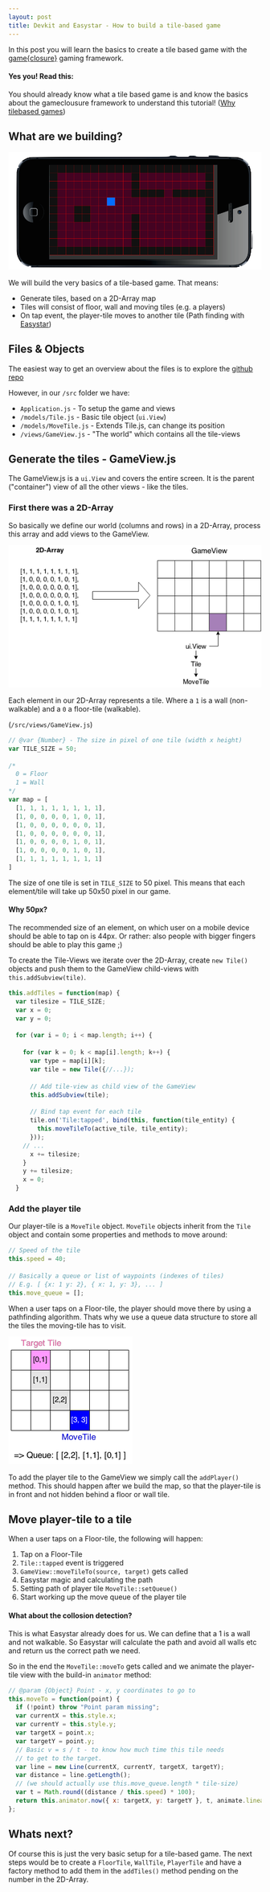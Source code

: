 ```yaml
---
layout: post
title: Devkit and Easystar - How to build a tile-based game
---
```


<div class="message">
In this post you will learn the basics to create a tile based game with the <a href="http://gameclosure.com">game{closure}</a> gaming framework.
</div>

<div class="message message_warning">
<h4>Yes you! Read this:</h4>
You should already know what a tile based game is and know the basics about the gameclousure framework to understand this tutorial! (<a href="http://www.tonypa.pri.ee/tbw/tut00.html" target="_blank">Why tilebased games</a>)
</div>

## What are we building?

<img src="/public/posts/devkit_tilebased_game.png" alt="Devkit a tile based game" class="image_responsive">

We will build the very basics of a tile-based game. That means:

* Generate tiles, based on a 2D-Array map
* Tiles will consist of floor, wall and moving tiles (e.g. a players)
* On tap event, the player-tile moves to another tile (Path finding with [Easystar](http://www.easystarjs.com/))

## Files & Objects

The easiest way to get an overview about the files is to explore the [github repo](http://github.com/)

However, in our `/src` folder we have:

* `Application.js` - To setup the game and views
* `/models/Tile.js` - Basic tile object (`ui.View`)
* `/models/MoveTile.js` - Extends Tile.js, can change its position
* `/views/GameView.js` - "The world" which contains all the tile-views

## Generate the tiles - GameView.js

The GameView.js is a `ui.View` and covers the entire screen. It is the parent ("container") view of all the other views - like the tiles.

### First there was a 2D-Array

So basically we define our world (columns and rows) in a 2D-Array, process this array and add views to the GameView.

<img src="/public/posts/devkit_uml.png" class="image_responsive">

Each element in our 2D-Array represents a tile. Where a `1` is a wall (non-walkable) and a `0` a floor-tile (walkable).

(`/src/views/GameView.js`)

```javascript
// @var {Number} - The size in pixel of one tile (width x height)
var TILE_SIZE = 50;

/*
  0 = Floor
  1 = Wall
*/
var map = [
  [1, 1, 1, 1, 1, 1, 1, 1],
  [1, 0, 0, 0, 0, 1, 0, 1],
  [1, 0, 0, 0, 0, 0, 0, 1],
  [1, 0, 0, 0, 0, 0, 0, 1],
  [1, 0, 0, 0, 0, 1, 0, 1],
  [1, 0, 0, 0, 0, 1, 0, 1],
  [1, 1, 1, 1, 1, 1, 1, 1]
]
```

The size of one tile is set in `TILE_SIZE` to 50 pixel. This means that each element/tile will take up 50x50 pixel in our game.

<div class="message message_info">
<h4>Why 50px?</h4>
The recommended size of an element, on which user on a mobile device should be able to tap on is 44px. Or rather: also people with bigger fingers should be able to play this game ;)
</div>

To create the Tile-Views we iterate over the 2D-Array, create `new Tile()` objects and push them to the GameView child-views with `this.addSubview(tile)`.

```javascript
this.addTiles = function(map) {
  var tilesize = TILE_SIZE;
  var x = 0;
  var y = 0;

  for (var i = 0; i < map.length; i++) {

    for (var k = 0; k < map[i].length; k++) {
      var type = map[i][k];
      var tile = new Tile({//...});

      // Add tile-view as child view of the GameView
      this.addSubview(tile);

      // Bind tap event for each tile
      tile.on('Tile:tapped', bind(this, function(tile_entity) {
        this.moveTileTo(active_tile, tile_entity);
      }));
    // ...
      x += tilesize;
    }
    y += tilesize;
    x = 0;
  }
```

### Add the player tile

Our player-tile is a `MoveTile` object. `MoveTile` objects inherit from the `Tile` object and contain some
properties and methods to move around:

```javascript
// Speed of the tile
this.speed = 40;

// Basically a queue or list of waypoints (indexes of tiles)
// E.g. [ {x: 1 y: 2}, { x: 1, y: 3}, ... ]
this.move_queue = [];
```

When a user taps on a Floor-tile, the player should move there by using a pathfinding algorithm.
Thats why we use a queue data structure to store all the tiles the moving-tile has to visit.

<img src="/public/posts/devkit_queue.png" class="image_responsive">

To add the player tile to the GameView we simply call the ``addPlayer()`` method. This should happen after we build the map, so that the player-tile is in front and not hidden behind a floor or wall tile.


## Move player-tile to a tile

When a user taps on a Floor-tile, the following will happen:

1. Tap on a Floor-Tile
2. `Tile::tapped` event is triggered
3. `GameView::moveTileTo(source, target)` gets called
4. Easystar magic and calculating the path
5. Setting path of player tile `MoveTile::setQueue()`
6. Start working up the move queue of the player tile

<div class="message message_warning">
  <h4>What about the collosion detection?</h4>
  This is what Easystar already does for us. We can define that a 1 is a wall and not walkable. So Easystar will calculate the path and avoid all walls etc and return us the correct path we need.
</div>

So in the end the `MoveTile::moveTo` gets called and we animate the player-tile view with the build-in `animator` method:

```javascript
// @param {Object} Point - x, y coordinates to go to
this.moveTo = function(point) {
  if (!point) throw "Point param missing";
  var currentX = this.style.x;
  var currentY = this.style.y;
  var targetX = point.x;
  var targetY = point.y;
  // Basic v = s / t - to know how much time this tile needs
  // to get to the target.
  var line = new Line(currentX, currentY, targetX, targetY);
  var distance = line.getLength();
  // (we should actually use this.move_queue.length * tile-size)
  var t = Math.round((distance / this.speed) * 100);
  return this.animator.now({ x: targetX, y: targetY }, t, animate.linear);
};
```

## Whats next?

Of course this is just the very basic setup for a tile-based game.
The next steps would be to create a `FloorTile`, `WallTile`, `PlayerTile` and have a factory method to add them in the `addTiles()` method pending on the number in the 2D-Array.

